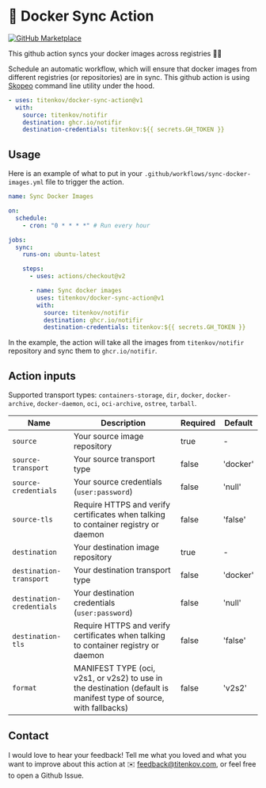 # 🐳 Docker Sync Action

[![GitHub Marketplace](https://img.shields.io/badge/Marketplace-v3-undefined.svg?logo=github&logoColor=white&style=flat)](https://github.com/marketplace/actions/docker-sync-action)

This github action syncs your docker images across registries 🤹‍♀️

Schedule an automatic workflow, which will ensure that docker images from different registries (or repositories) are in sync. This github action is using [Skopeo](https://github.com/containers/skopeo) command line utility under the hood.

```yaml
- uses: titenkov/docker-sync-action@v1
  with:
    source: titenkov/notifir
    destination: ghcr.io/notifir
    destination-credentials: titenkov:${{ secrets.GH_TOKEN }}
```

## Usage

Here is an example of what to put in your `.github/workflows/sync-docker-images.yml` file to trigger the action.

```yaml
name: Sync Docker Images

on:
  schedule:
    - cron: "0 * * * *" # Run every hour

jobs:
  sync:
    runs-on: ubuntu-latest

    steps:
      - uses: actions/checkout@v2

      - name: Sync docker images
        uses: titenkov/docker-sync-action@v1
        with:
          source: titenkov/notifir
          destination: ghcr.io/notifir
          destination-credentials: titenkov:${{ secrets.GH_TOKEN }}
```

In the example, the action will take all the images from `titenkov/notifir` repository and sync them to `ghcr.io/notifir`.

## Action inputs

Supported transport types: `containers-storage`, `dir`, `docker`, `docker-archive`, `docker-daemon`, `oci`, `oci-archive`, `ostree`, `tarball`.

| Name                      | Description                                                                                                       | Required | Default  |
| ------------------------- | ----------------------------------------------------------------------------------------------------------------- | -------- | -------- |
| `source`                  | Your source image repository                                                                                      | true     | -        |
| `source-transport`        | Your source transport type                                                                                        | false    | 'docker' |
| `source-credentials`      | Your source credentials (`user:password`)                                                                         | false    | 'null'   |
| `source-tls`              | Require HTTPS and verify certificates when talking to container registry or daemon                                | false    | 'false'  |
| `destination`             | Your destination image repository                                                                                 | true     | -        |
| `destination-transport`   | Your destination transport type                                                                                   | false    | 'docker' |
| `destination-credentials` | Your destination credentials (`user:password`)                                                                    | false    | 'null'   |
| `destination-tls`         | Require HTTPS and verify certificates when talking to container registry or daemon                                | false    | 'false'  |
| `format `                 | MANIFEST TYPE (oci, v2s1, or v2s2) to use in the destination (default is manifest type of source, with fallbacks) | false    | 'v2s2'   |

## Contact

I would love to hear your feedback! Tell me what you loved and what you want to improve about this action at ✉️ feedback@titenkov.com, or feel free to open a Github Issue.<br />
